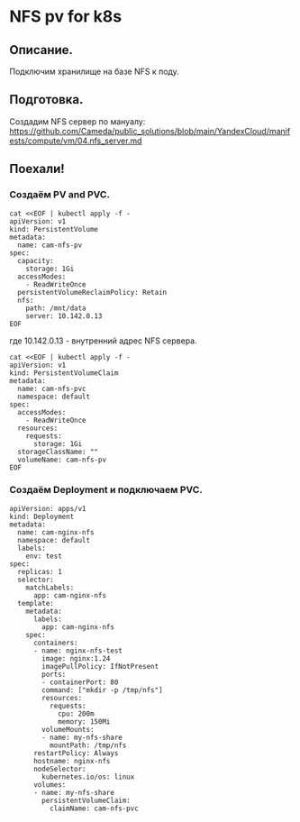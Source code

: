 # NFS pv for k8s

## Описание.
Подключим хранилище на базе NFS к поду.

## Подготовка.
Создадим NFS сервер по мануалу: https://github.com/Cameda/public_solutions/blob/main/YandexCloud/manifests/compute/vm/04.nfs_server.md

## Поехали!

### Создаём PV and PVC.
```
cat <<EOF | kubectl apply -f -
apiVersion: v1
kind: PersistentVolume
metadata:
  name: cam-nfs-pv
spec:
  capacity:
    storage: 1Gi
  accessModes:
    - ReadWriteOnce
  persistentVolumeReclaimPolicy: Retain
  nfs:
    path: /mnt/data
    server: 10.142.0.13
EOF
```
где 10.142.0.13 - внутренний адрес NFS сервера.

```
cat <<EOF | kubectl apply -f -
apiVersion: v1
kind: PersistentVolumeClaim
metadata:
  name: cam-nfs-pvc
  namespace: default
spec:
  accessModes:
    - ReadWriteOnce
  resources:
    requests:
      storage: 1Gi
  storageClassName: ""
  volumeName: cam-nfs-pv
EOF
```

### Создаём Deployment и подключаем PVC.
```
apiVersion: apps/v1
kind: Deployment
metadata:
  name: cam-nginx-nfs
  namespace: default
  labels:
    env: test
spec:
  replicas: 1
  selector:
    matchLabels:
      app: cam-nginx-nfs
  template:
    metadata:
      labels:
        app: cam-nginx-nfs
    spec:
      containers:
      - name: nginx-nfs-test
        image: nginx:1.24
        imagePullPolicy: IfNotPresent
        ports:
        - containerPort: 80
        command: ["mkdir -p /tmp/nfs"]
        resources:
          requests:
            cpu: 200m
            memory: 150Mi
        volumeMounts:
        - name: my-nfs-share
          mountPath: /tmp/nfs
      restartPolicy: Always
      hostname: nginx-nfs
      nodeSelector:
        kubernetes.io/os: linux
      volumes:
      - name: my-nfs-share
        persistentVolumeClaim:
          claimName: cam-nfs-pvc
```
